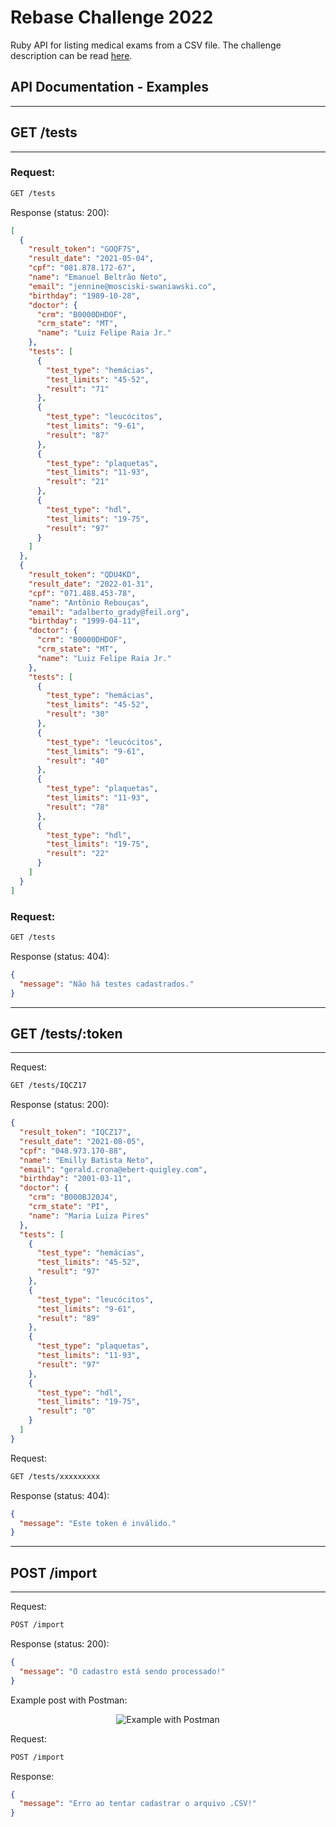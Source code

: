 # Rebase Challenge 2022

Ruby API for listing medical exams from a CSV file.
The challenge description can be read [here](insctructions.md).

## API Documentation - Examples

---

## GET /tests

---

### Request:
```bash
GET /tests
```

Response (status: 200):

```json
[
  {
    "result_token": "GOQF7S",
    "result_date": "2021-05-04",
    "cpf": "081.878.172-67",
    "name": "Emanuel Beltrão Neto",
    "email": "jennine@mosciski-swaniawski.co",
    "birthday": "1989-10-28",
    "doctor": {
      "crm": "B0000DHDOF",
      "crm_state": "MT",
      "name": "Luiz Felipe Raia Jr."
    },
    "tests": [
      {
        "test_type": "hemácias",
        "test_limits": "45-52",
        "result": "71"
      },
      {
        "test_type": "leucócitos",
        "test_limits": "9-61",
        "result": "87"
      },
      {
        "test_type": "plaquetas",
        "test_limits": "11-93",
        "result": "21"
      },
      {
        "test_type": "hdl",
        "test_limits": "19-75",
        "result": "97"
      }
    ]
  },
  {
    "result_token": "QDU4KD",
    "result_date": "2022-01-31",
    "cpf": "071.488.453-78",
    "name": "Antônio Rebouças",
    "email": "adalberto_grady@feil.org",
    "birthday": "1999-04-11",
    "doctor": {
      "crm": "B0000DHDOF",
      "crm_state": "MT",
      "name": "Luiz Felipe Raia Jr."
    },
    "tests": [
      {
        "test_type": "hemácias",
        "test_limits": "45-52",
        "result": "30"
      },
      {
        "test_type": "leucócitos",
        "test_limits": "9-61",
        "result": "40"
      },
      {
        "test_type": "plaquetas",
        "test_limits": "11-93",
        "result": "78"
      },
      {
        "test_type": "hdl",
        "test_limits": "19-75",
        "result": "22"
      }
    ]
  }
]
```

### Request:
```bash
GET /tests
```

Response (status: 404):

```json
{
  "message": "Não há testes cadastrados."
}
```

---

## GET /tests/:token

---


Request:
```bash
GET /tests/IQCZ17
```

Response (status: 200):

```json
{
  "result_token": "IQCZ17",
  "result_date": "2021-08-05",
  "cpf": "048.973.170-88",
  "name": "Emilly Batista Neto",
  "email": "gerald.crona@ebert-quigley.com",
  "birthday": "2001-03-11",
  "doctor": {
    "crm": "B000BJ20J4",
    "crm_state": "PI",
    "name": "Maria Luiza Pires"
  },
  "tests": [
    {
      "test_type": "hemácias",
      "test_limits": "45-52",
      "result": "97"
    },
    {
      "test_type": "leucócitos",
      "test_limits": "9-61",
      "result": "89"
    },
    {
      "test_type": "plaquetas",
      "test_limits": "11-93",
      "result": "97"
    },
    {
      "test_type": "hdl",
      "test_limits": "19-75",
      "result": "0"
    }
  ]
}
```

Request:
```bash
GET /tests/xxxxxxxxx
```

Response (status: 404):

```json
{
  "message": "Este token é inválido."
}
```

---

## POST /import

---

Request:
```bash
POST /import
```

Response (status: 200):

```json
{
  "message": "O cadastro está sendo processado!"
}
```

Example post with Postman:

<p align="center">
  <img src="https://user-images.githubusercontent.com/85287720/179868801-a6fb2961-a867-444e-997c-39b36dafbdcf.png" alt="Example with Postman"/>
</p>

Request:
```bash
POST /import
```

Response:

```json
{
  "message": "Erro ao tentar cadastrar o arquivo .CSV!"
}
```
